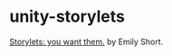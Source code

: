 # unity-storylets
[Storylets: you want them.](https://emshort.blog/2019/11/29/storylets-you-want-them/) by Emily Short.
